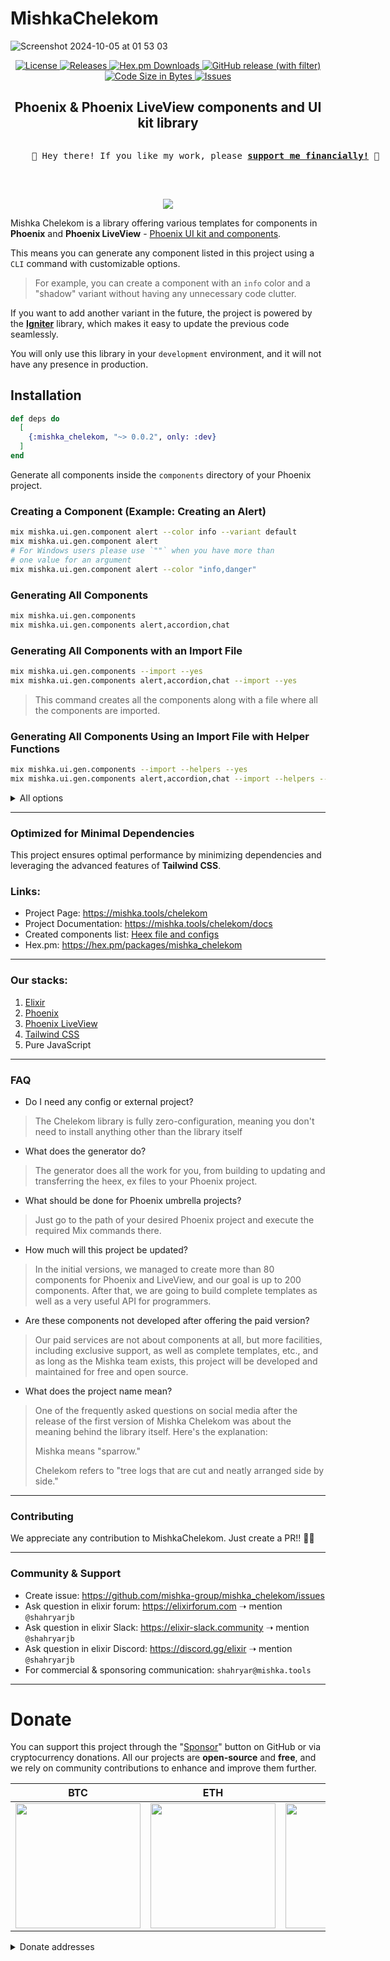 # MishkaChelekom

<p align="center">

![Screenshot 2024-10-05 at 01 53 03](https://github.com/user-attachments/assets/16860771-e9e8-43f5-8441-d16ad8793ae6)

</p>

<p align="center">
  <a href="https://github.com/mishka-group/mishka_chelekom/blob/master/LICENSE">
    <img alt="License" src="https://img.shields.io/github/license/mishka-group/mishka_chelekom">
  </a>

  <a href="https://hex.pm/packages/mishka_chelekom">
      <img alt="Releases" src="https://img.shields.io/hexpm/v/mishka_chelekom.svg">
  </a>

  <a href="https://hex.pm/packages/mishka_chelekom">
      <img alt="Hex.pm Downloads" src="https://img.shields.io/hexpm/dt/mishka_chelekom">
  </a>

  <a href="https://github.com/mishka-group/mishka_chelekom/releases">
    <img alt="GitHub release (with filter)" src="https://img.shields.io/github/v/release/mishka-group/mishka_chelekom">
  </a>

  <a href="#">
    <img alt="Code Size in Bytes" src="https://img.shields.io/github/languages/code-size/mishka-group/mishka_chelekom">
  </a>

  <a href="https://github.com/mishka-group/mishka_chelekom/issues">
    <img alt="Issues" src="https://img.shields.io/github/issues/mishka-group/mishka_chelekom">
  </a>
</p>

<h2 align="center">Phoenix & Phoenix LiveView components and UI kit library </h2>

<div align="center">
  <pre style="display: inline-block; text-align: left;">
    💖 Hey there! If you like my work, please <b><a href="https://github.com/sponsors/mishka-group">support me financially!</a></b> 💖
  </pre>
</div>

<br />

<p align="center">
  <a href="https://www.buymeacoffee.com/mishkagroup">
    <img src="https://img.buymeacoffee.com/button-api/?text=Donate with Buy Me a Coffee&emoji=☕&slug=mishkagroup&button_colour=FFDD00&font_colour=000000&font_family=Bree&outline_colour=000000&coffee_colour=ffffff" />
  </a>
</p>

Mishka Chelekom is a library offering various templates for components in **Phoenix** and **Phoenix LiveView** - [Phoenix UI kit and components](https://mishka.tools/chelekom).

This means you can generate any component listed in this project using a `CLI` command with customizable options.

> For example, you can create a component with an `info` color and a "shadow" variant without having any unnecessary code clutter.


If you want to add another variant in the future, the project is powered by the [**Igniter**](https://github.com/ash-project/igniter) library, which makes it easy to update the previous code seamlessly.

You will only use this library in your `development` environment, and it will not have any presence in production.

## Installation

```elixir
def deps do
  [
    {:mishka_chelekom, "~> 0.0.2", only: :dev}
  ]
end
```

Generate all components inside the `components` directory of your Phoenix project.

### Creating a Component (Example: Creating an Alert)

```bash
mix mishka.ui.gen.component alert --color info --variant default
mix mishka.ui.gen.component alert
# For Windows users please use `""` when you have more than
# one value for an argument
mix mishka.ui.gen.component alert --color "info,danger"
```

### Generating All Components

```bash
mix mishka.ui.gen.components
mix mishka.ui.gen.components alert,accordion,chat
```

### Generating All Components with an Import File

```bash
mix mishka.ui.gen.components --import --yes
mix mishka.ui.gen.components alert,accordion,chat --import --yes
```

> This command creates all the components along with a file where all the components are imported.

### Generating All Components Using an Import File with Helper Functions

```bash
mix mishka.ui.gen.components --import --helpers --yes
mix mishka.ui.gen.components alert,accordion,chat --import --helpers --yes
```

<details>
  <summary>All options</summary>


  ## Options `mishka.ui.gen.component` task

  * `--variant` or `-v` - Specifies component variant
  * `--color` or `-c` - Specifies component color
  * `--size` or `-s` - Specifies component size
  * `--padding` or `-p` - Specifies component padding
  * `--space` or `-sp` - Specifies component space
  * `--type` or `-t` - Specifies component type
  * `--rounded` or `-r` - Specifies component type
  * `--no-sub-config` - Creates dependent components with default settings
  * `--module` or `-m` - Specifies a custom name for the component module
  * `--sub` - Specifies this task is a sub task
  * `--no-deps` - Specifies this task is created without sub task
  * `--yes` - Makes directly without questions

  ## Options `mishka.ui.gen.components` task

  * `--import` - Generates import file
  * `--helpers` - Specifies helper functions of each component in import file
  * `--yes` - Makes directly without questions

  ## Options `mishka.ui.add` task

  * `--no-github` - Specifies a URL without github replacing
  * `--headers` - Specifies a repo url request headers

  ---

</details>

---

### Optimized for Minimal Dependencies

This project ensures optimal performance by minimizing dependencies and leveraging the advanced features of **Tailwind CSS**.

### Links:

- Project Page: https://mishka.tools/chelekom
- Project Documentation: https://mishka.tools/chelekom/docs
- Created components list: [Heex file and configs](https://github.com/mishka-group/mishka_chelekom/tree/master/priv/templates/components)
- Hex.pm: https://hex.pm/packages/mishka_chelekom

---

### Our stacks:

1. [Elixir](https://github.com/elixir-lang/elixir)
2. [Phoenix](https://github.com/phoenixframework/phoenix)
3. [Phoenix LiveView](https://github.com/phoenixframework/phoenix_live_view)
4. [Tailwind CSS](https://github.com/tailwindlabs/tailwindcss)
5. Pure JavaScript

---

### FAQ

* Do I need any config or external project?

> The Chelekom library is fully zero-configuration, meaning you don't need to install anything other than the library itself

* What does the generator do?

> The generator does all the work for you, from building to updating and transferring the heex, ex files to your Phoenix project.

* What should be done for Phoenix umbrella projects?

> Just go to the path of your desired Phoenix project and execute the required Mix commands there.

* How much will this project be updated?

> In the initial versions, we managed to create more than 80 components for Phoenix and LiveView, and our goal is up to 200 components. After that, we are going to build complete templates as well as a very useful API for programmers.

* Are these components not developed after offering the paid version?

> Our paid services are not about components at all, but more facilities, including exclusive support, as well as complete templates, etc., and as long as the Mishka team exists, this project will be developed and maintained for free and open source.

* What does the project name mean?

> One of the frequently asked questions on social media after the release of the first version of Mishka Chelekom was about the meaning behind the library itself. Here's the explanation:
>
> Mishka means "sparrow."
>
> Chelekom refers to "tree logs that are cut and neatly arranged side by side."


---

### Contributing

We appreciate any contribution to MishkaChelekom. Just create a PR!! 🎉🥳

---

### Community & Support

- Create issue: https://github.com/mishka-group/mishka_chelekom/issues
- Ask question in elixir forum: https://elixirforum.com ➝ mention `@shahryarjb`
- Ask question in elixir Slack: https://elixir-slack.community ➝ mention `@shahryarjb`
- Ask question in elixir Discord: https://discord.gg/elixir ➝ mention `@shahryarjb`
- For commercial & sponsoring communication: `shahryar@mishka.tools`

---

# Donate

You can support this project through the "[Sponsor](https://github.com/sponsors/mishka-group)" button on GitHub or via cryptocurrency donations. All our projects are **open-source** and **free**, and we rely on community contributions to enhance and improve them further.

| **BTC**                                                                                                                            | **ETH**                                                                                                                            | **DOGE**                                                                                                                           | **TRX**                                                                                                                            |
| ---------------------------------------------------------------------------------------------------------------------------------- | ---------------------------------------------------------------------------------------------------------------------------------- | ---------------------------------------------------------------------------------------------------------------------------------- | ---------------------------------------------------------------------------------------------------------------------------------- |
| <img src="https://mishka.tools/images/donate/BTC.png" width="200"> | <img src="https://mishka.tools/images/donate/ETH.png" width="200"> | <img src="https://mishka.tools/images/donate/DOGE.png" width="200"> | <img src="https://mishka.tools/images/donate/TRX.png" width="200"> |

<details>
  <summary>Donate addresses</summary>

**BTC**:‌

```
bc1q24pmrpn8v9dddgpg3vw9nld6hl9n5dkw5zkf2c
```

**ETH**:

```
0xD99feB9db83245dE8B9D23052aa8e62feedE764D
```

**DOGE**:

```
DGGT5PfoQsbz3H77sdJ1msfqzfV63Q3nyH
```

**TRX**:

```
TBamHas3wAxSEvtBcWKuT3zphckZo88puz
```

</details>
